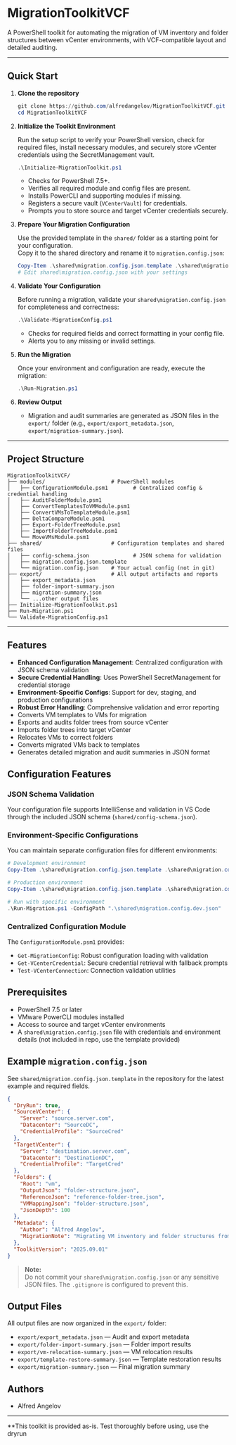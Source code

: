 # MigrationToolkitVCF

A PowerShell toolkit for automating the migration of VM inventory and folder structures between vCenter environments, with VCF-compatible layout and detailed auditing.

---

## Quick Start

1. **Clone the repository**

   ```powershell
   git clone https://github.com/alfredangelov/MigrationToolkitVCF.git
   cd MigrationToolkitVCF
   ```

2. **Initialize the Toolkit Environment**

   Run the setup script to verify your PowerShell version, check for required files, install necessary modules, and securely store vCenter credentials using the SecretManagement vault.

   ```powershell
   .\Initialize-MigrationToolkit.ps1
   ```

   - Checks for PowerShell 7.5+.
   - Verifies all required module and config files are present.
   - Installs PowerCLI and supporting modules if missing.
   - Registers a secure vault (`VCenterVault`) for credentials.
   - Prompts you to store source and target vCenter credentials securely.

3. **Prepare Your Migration Configuration**

   Use the provided template in the `shared/` folder as a starting point for your configuration.  
   Copy it to the shared directory and rename it to `migration.config.json`:

   ```powershell
   Copy-Item .\shared\migration.config.json.template .\shared\migration.config.json
   # Edit shared\migration.config.json with your settings
   ```

4. **Validate Your Configuration**

   Before running a migration, validate your `shared\migration.config.json` for completeness and correctness:

   ```powershell
   .\Validate-MigrationConfig.ps1
   ```

   - Checks for required fields and correct formatting in your config file.
   - Alerts you to any missing or invalid settings.

5. **Run the Migration**

   Once your environment and configuration are ready, execute the migration:

   ```powershell
   .\Run-Migration.ps1
   ```

6. **Review Output**

   - Migration and audit summaries are generated as JSON files in the `export/` folder (e.g., `export/export_metadata.json`, `export/migration-summary.json`).

---

## Project Structure

```text
MigrationToolkitVCF/
├── modules/                     # PowerShell modules
│   ├── ConfigurationModule.psm1        # Centralized config & credential handling
│   ├── AuditFolderModule.psm1
│   ├── ConvertTemplatesToVMModule.psm1
│   ├── ConvertVMsToTemplateModule.psm1
│   ├── DeltaCompareModule.psm1
│   ├── Export-FolderTreeModule.psm1
│   ├── ImportFolderTreeModule.psm1
│   └── MoveVMsModule.psm1
├── shared/                      # Configuration templates and shared files
│   ├── config-schema.json              # JSON schema for validation
│   ├── migration.config.json.template
│   └── migration.config.json    # Your actual config (not in git)
├── export/                      # All output artifacts and reports
│   ├── export_metadata.json
│   ├── folder-import-summary.json
│   ├── migration-summary.json
│   └── ...other output files
├── Initialize-MigrationToolkit.ps1
├── Run-Migration.ps1
└── Validate-MigrationConfig.ps1
```

---

## Features

- **Enhanced Configuration Management**: Centralized configuration with JSON schema validation
- **Secure Credential Handling**: Uses PowerShell SecretManagement for credential storage
- **Environment-Specific Configs**: Support for dev, staging, and production configurations
- **Robust Error Handling**: Comprehensive validation and error reporting
- Converts VM templates to VMs for migration
- Exports and audits folder trees from source vCenter
- Imports folder trees into target vCenter
- Relocates VMs to correct folders
- Converts migrated VMs back to templates
- Generates detailed migration and audit summaries in JSON format

## Configuration Features

### JSON Schema Validation

Your configuration file supports IntelliSense and validation in VS Code through the included JSON schema (`shared/config-schema.json`).

### Environment-Specific Configurations

You can maintain separate configuration files for different environments:

```powershell
# Development environment
Copy-Item .\shared\migration.config.json.template .\shared\migration.config.dev.json

# Production environment  
Copy-Item .\shared\migration.config.json.template .\shared\migration.config.prod.json

# Run with specific environment
.\Run-Migration.ps1 -ConfigPath ".\shared\migration.config.dev.json"
```

### Centralized Configuration Module

The `ConfigurationModule.psm1` provides:

- `Get-MigrationConfig`: Robust configuration loading with validation
- `Get-VCenterCredential`: Secure credential retrieval with fallback prompts
- `Test-VCenterConnection`: Connection validation utilities

## Prerequisites

- PowerShell 7.5 or later
- VMware PowerCLI modules installed
- Access to source and target vCenter environments
- A `shared\migration.config.json` file with credentials and environment details (not included in repo, use the template provided)

## Example `migration.config.json`

See `shared/migration.config.json.template` in the repository for the latest example and required fields.

```json
{
  "DryRun": true,
  "SourceVCenter": {
    "Server": "source.server.com",
    "Datacenter": "SourceDC",
    "CredentialProfile": "SourceCred"
  },
  "TargetVCenter": {
    "Server": "destination.server.com",
    "Datacenter": "DestinationDC",
    "CredentialProfile": "TargetCred"
  },
  "Folders": {
    "Root": "vm",
    "OutputJson": "folder-structure.json",
    "ReferenceJson": "reference-folder-tree.json",
    "VMMappingJson": "folder-structure.json",
    "JsonDepth": 100
  },
  "Metadata": {
    "Author": "Alfred Angelov",
    "MigrationNote": "Migrating VM inventory and folder structures from Source to Destination using VCF-compatible layout"
  },
  "ToolkitVersion": "2025.09.01"
}
```

> **Note:**  
> Do not commit your `shared\migration.config.json` or any sensitive JSON files. The `.gitignore` is configured to prevent this.

## Output Files

All output files are now organized in the `export/` folder:

- `export/export_metadata.json` — Audit and export metadata
- `export/folder-import-summary.json` — Folder import results
- `export/vm-relocation-summary.json` — VM relocation results
- `export/template-restore-summary.json` — Template restoration results
- `export/migration-summary.json` — Final migration summary

## Authors

- Alfred Angelov

---

**This toolkit is provided as-is. Test thoroughly before using, use the dryrun
